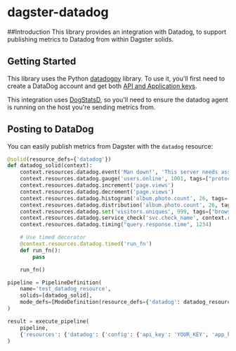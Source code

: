 # dagster-datadog

##Introduction
This library provides an integration with Datadog, to support publishing metrics to Datadog from within Dagster solids.

## Getting Started
This library uses the Python [datadogpy](https://github.com/DataDog/datadogpy) library. To use it, you'll first need to create a DataDog account and get both [API and Application keys](https://docs.datadoghq.com/account_management/api-app-keys/).

This integration uses [DogStatsD](https://docs.datadoghq.com/developers/dogstatsd/), so you'll need to ensure the datadog agent is running on the host you're sending metrics from.

## Posting to DataDog
You can easily publish metrics from Dagster with the `datadog` resource:

```python
@solid(resource_defs={'datadog'})
def datadog_solid(context):
    context.resources.datadog.event('Man down!', 'This server needs assistance.')
    context.resources.datadog.gauge('users.online', 1001, tags=["protocol:http"])
    context.resources.datadog.increment('page.views')
    context.resources.datadog.decrement('page.views')
    context.resources.datadog.histogram('album.photo.count', 26, tags=["gender:female"])
    context.resources.datadog.distribution('album.photo.count', 26, tags=["color:blue"])
    context.resources.datadog.set('visitors.uniques', 999, tags=["browser:ie"])
    context.resources.datadog.service_check('svc.check_name', context.resources.datadog.WARNING)
    context.resources.datadog.timing("query.response.time", 1234)

    # Use timed decorator
    @context.resources.datadog.timed('run_fn')
    def run_fn():
        pass

    run_fn()

pipeline = PipelineDefinition(
    name='test_datadog_resource',
    solids=[datadog_solid],
    mode_defs=[ModeDefinition(resource_defs={'datadog': datadog_resource})],
)

result = execute_pipeline(
    pipeline,
    {'resources': {'datadog': {'config': {'api_key': 'YOUR_KEY', 'app_key': 'YOUR_KEY'}}}},
)

```
